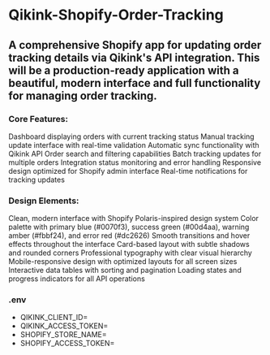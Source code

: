 # Qikink-Shopify-Order-Tracking

## A comprehensive Shopify app for updating order tracking details via Qikink's API integration. This will be a production-ready application with a beautiful, modern interface and full functionality for managing order tracking.

### Core Features:

Dashboard displaying orders with current tracking status
Manual tracking update interface with real-time validation
Automatic sync functionality with Qikink API
Order search and filtering capabilities
Batch tracking updates for multiple orders
Integration status monitoring and error handling
Responsive design optimized for Shopify admin interface
Real-time notifications for tracking updates

### Design Elements:

Clean, modern interface with Shopify Polaris-inspired design system
Color palette with primary blue (#0070f3), success green (#00d4aa), warning amber (#fbbf24), and error red (#dc2626)
Smooth transitions and hover effects throughout the interface
Card-based layout with subtle shadows and rounded corners
Professional typography with clear visual hierarchy
Mobile-responsive design with optimized layouts for all screen sizes
Interactive data tables with sorting and pagination
Loading states and progress indicators for all API operations

### .env
-  QIKINK_CLIENT_ID=
-  QIKINK_ACCESS_TOKEN=
-  SHOPIFY_STORE_NAME=
-  SHOPIFY_ACCESS_TOKEN=

